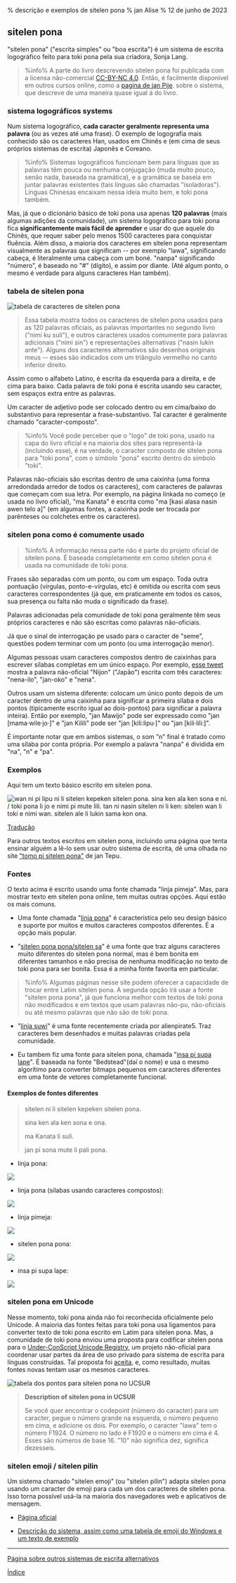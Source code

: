 % descrição e exemplos de sitelen pona
% jan Alise
% 12 de junho de 2023

## sitelen pona

"sitelen pona" ("escrita simples" ou "boa escrita") é um sistema
de escrita logográfico feito para toki pona pela sua criadora,
Sonja Lang.

> %info%
> A parte do livro descrevendo sitelen pona foi publicada com a licensa
> não-comercial [CC-BY-NC 4.0](https://creativecommons.org/licenses/by-nc/4.0/).
> Então, é facilmente disponível em outros cursos online, como a
> [pagina de jan Pije](http://tokipona.net/tp/janpije/hieroglyphs.php).
> sobre o sistema, que descreve de uma maneira quase igual à do livro.

### sistema logográficos systems

Num sistema logográfico, **cada caracter geralmente representa uma
palavra** (ou as vezes até uma frase). O exemplo de logografia mais
conhecido são os caracteres Han, usados em Chinês e (em cima de
seus próprios sistemas de escrita) Japonês e Coreano.

> %info%
> Sistemas logográficos funcionam bem para línguas que as palavras
> têm pouca ou nenhuma conjugação (muda muito pouco, senão nada,
> baseada na gramática), e a gramática se baseia em juntar palavras
> existentes (tais línguas são chamadas "isoladoras"). Línguas Chinesas
> encaixam nessa ideia muito bem, e toki pona também.

Mas, já que o dicionário básico de toki pona usa apenas **120
palavras** (mais algumas adições da comunidade), um sistema
logográfico para toki pona fica **significantemente mais fácil de
aprender** e usar do que aquele do Chinês, que requer saber pelo
menos 1500 caracteres para conquistar fluência. Além disso, a
maioria dos caracteres em sitelen pona representam visualmente as
palavras que significam -- por exemplo "lawa", significando cabeça,
é literalmente uma cabeça com um boné. "nanpa" significando "número",
é baseado no "\#" (dígito), e assim por diante. (Até algum ponto,
o mesmo é verdade para alguns caracteres Han também).

### tabela de sitelen pona

![tabela de caracteres de sitelen pona](/sitelen_pona.gif)

> Essa tabela mostra todos os caracteres de sitelen pona usados
> para as 120 palavras oficiais, as palavras importantes no segundo
> livro ("nimi ku suli"), e outros caracteres usados comumente para
> palavras adicionais ("nimi sin") e representações alternativas
> ("nasin lukin ante"). Alguns dos caracteres alternativos são desenhos
> originais meus -- esses são indicados com um triângulo vermelho no
> canto inferior direito.

Assim como o alfabeto Latino, é escrita da esquerda para a direita,
e de cima para baixo. Cada palavra de toki pona é escrita usando
seu caracter, sem espaços extra entre as palavras.

Um caracter de adjetivo pode ser colocado dentro ou em cima/baixo
do substantivo para representar a frase-substantivo. Tal caracter
é geralmente chamado "caracter-composto".

> %info%
> Você pode perceber que o "logo" de toki pona, usado na capa do
> livro oficial e na maioria dos sites para representá-la (incluindo
> esse), é na verdade, o caracter composto de sitelen pona para "toki
> pona", com o símbolo "pona" escrito dentro do símbolo "toki".

Palavras não-oficiais são escritas dentro de uma caixinha (uma
forma arredondada arredor de todos os caracteres), com caracteres
de palavras que começam com sua letra. Por exemplo, na página
linkada no começo (e usada no livro oficial), "ma Kanata" é escrita
como "ma [kasi alasa nasin awen telo a]" (em algumas fontes, a
caixinha pode ser trocada por parênteses ou colchetes entre os
caracteres).

### sitelen pona como é comumente usado

> %info%
> A informação nessa parte não é parte do projeto oficial de sitelen
> pona. É baseada completamente em como sitelen pona é usada na
> comunidade de toki pona.

Frases são separadas com um ponto, ou com um espaço. Toda outra
pontuação (vírgulas, ponto-e-vírgulas, etc) é omitida ou escrita
com seus caracteres correspondentes (já que, em praticamente em
todos os casos, sua presença ou falta não muda o significado da
frase).

Palavras adicionadas pela comunidade de toki pona geralmente têm
seus próprios caracteres e não são escritas como palavras não-oficiais.

Já que o sinal de interrogação pe usado para o caracter de "seme",
questões podem terminar com um ponto (ou uma interrogação menor).

Algumas pessoas usam caracteres compostos dentro de caixinhas para escrever sílabas completas em um único espaço. Por exemplo, 
[esse tweet](https://twitter.com/qvarie/status/1291755067851251712)
mostra a palavra não-oficial "Nijon" ("Japão") escrita com três
caracteres: "nena-ilo", "jan-oko" e "nena".

Outros usam um sistema diferente: colocam um único ponto depois de
um caracter dentro de uma caixinha para significar a primeira sílaba
e dois pontos (tipicamente escrito igual ao dois-pontos) para
significar a palavra inteira). Então por exemplo, "jan Mawijo" pode
ser expressado como "jan \[mama·wile·jo·\]" e "jan Kilili" pode ser
"jan \[kili:lipu·\]" ou "jan \[kili·lili:\]".

É importante notar que em ambos sistemas, o som "n" final é tratado
como uma sílaba por conta própria. Por exemplo a palavra "nanpa"
é dividida em "na", "n" e "pa".

### Exemplos

Aqui tem um texto básico escrito em sitelen pona.

![wan ni pi lipu ni li sitelen kepeken sitelen pona. sina ken ala ken sona e ni.
/ toki pona li jo e nimi pi mute lili. tan ni nasin sitelen ni li ken: sitelen
wan li toki e nimi wan. sitelen ale li lukin sama kon
ona.](/sitelen_pona_example.png)

[Tradução](pt/answers#sp)

Para outros textos escritos em sitelen pona, incluindo uma página
que tenta ensinar alguém a lê-lo sem usar outro sistema de escrita,
dê uma olhada no site ["tomo pi sitelen
pona"](https://davidar.github.io/tp/) de jan Tepu.

### Fontes

O texto acima é escrito usando uma fonte chamada "linja pimeja". Mas, para mostrar texto em sitelen pona online, tem muitas outras opções. Aqui estão os mais comuns.

 * Uma fonte chamada "[linja pona](https://musilili.net/linja-pona/)" é
   característica pelo seu design básico e suporte por muitos e muitos
   caracteres compostos diferentes. É a opção mais popular.

 * "[sitelen pona pona/sitelen sa](https://jackhumbert.github.io/sitelen-sa/)"
   é uma fonte que traz alguns caracteres muito diferentes do
   sitelen pona normal, mas é bem bonita em diferentes tamanhos e
   não precisa de nenhuma modificação no texto de toki pona para
   ser bonita. Essa é a minha fonte favorita em particular.

> %info%
> Algumas páginas nesse site podem oferecer a capacidade de trocar entre Latim
> sitelen pona. A segunda opção irá usar a fonte "sitelen pona pona", já que
> funciona melhor com textos de toki pona não modificados e em textos que usam
> palavras não-pu, não-oficiais ou até mesmo palavras que não são de toki pona.

 * "[linja suwi](https://linjasuwi.ap5.dev/)" é uma fonte recentemente criada
   por alienpirate5. Traz caracteres bem desenhados e muitas palavras criadas
   pela comunidade.

 * Eu tambem fiz uma fonte para sitelen pona, chamada "[insa pi
 supa lape](lentan/supalape)". É baseada na fonte "Bedstead"(daí o
 nome) e usa o mesmo algorítimo para converter bitmaps pequenos em
 caracteres diferentes em uma fonte de vetores completamente funcional.

#### Exemplos de fontes diferentes

>
> sitelen ni li sitelen kepeken sitelen pona.
>
> sina ken ala ken sona e ona.
>
> ma Kanata li suli.
>
> jan pi sona mute li pali pona.
>

* linja pona:

![](/lpona.png)

* linja pona (sílabas usando caracteres compostos):

![](/lpona2.png)

* linja pimeja:

![](/lpimeja.png)

* sitelen pona pona:

![](/spp.png)

* insa pi supa lape:

![](/insa.png)

### sitelen pona em Unicode

Nesse momento, toki pona ainda não foi reconhecida oficialmente pelo Unicode. A maioria das fontes feitas para toki pona usa ligamentos para converter texto de toki pona escrito em Latim para sitelen pona. Mas, a comunidade de toki pona enviou uma proposta para codificar sitelen pona para o
[Under-ConScript Unicode Registry](https://www.kreativekorp.com/ucsur/), um projeto não-oficial para coordenar usar partes da área de uso privado para sistema de escrita para línguas construídas. Tal proposta foi 
[aceita](https://www.kreativekorp.com/ucsur/charts/sitelen.html), e, como resultado, muitas fontes novas tentam usar os mesmos caracteres.

![tabela dos pontos para sitelen pona no UCSUR](/sitelen_ucsur.gif)

> **Description of sitelen pona in UCSUR**
> 
> Se você quer encontrar o codepoint (número do caracter) para um caracter,
> pegue o número grande na esquerda, o número pequeno em cima, e adicione os
> dois. Por exemplo, o caracter "lawa" tem o número F1924. O número no lado
> é F1920 e o número em cima é 4. Esses são números de base 16. "10" não
> significa dez, significa dezesseis.

### sitelen emoji / sitelen pilin

Um sistema chamado "sitelen emoji" (ou "sitelen pilin") adapta
sitelen pona usando um caracter de emoji para cada um dos caracteres
de sitelen pona. Isso torna possível usá-la na maioria dos navegadores
web e aplicativos de mensagem.

* [Página oficial](https://sites.google.com/view/sitelenemoji)

* [Descrição do sistema, assim como uma tabela de emoji do Windows e um texto de exemplo](https://omniglot.com/conscripts/sitelenemoji.htm)

---

[Página sobre outros sistemas de escrita alternativos](pt/x2)

[Índice](pt)
